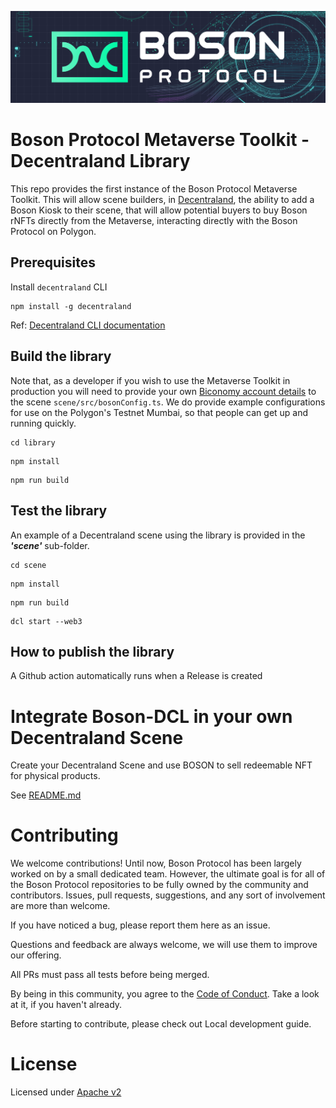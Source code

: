 [![banner](docs/assets/banner.png)](https://bosonprotocol.io)

# Boson Protocol Metaverse Toolkit - Decentraland Library

This repo provides the first instance of the Boson Protocol Metaverse Toolkit. This will allow scene builders, in [Decentraland](https://play.decentraland.org/?position=-86%2C108), the ability to add a Boson Kiosk to their scene, that will allow potential buyers to buy Boson rNFTs directly from the Metaverse, interacting directly with the Boson Protocol on Polygon.


## Prerequisites

Install `decentraland` CLI
```
npm install -g decentraland
```
Ref: [Decentraland CLI documentation](https://github.com/decentraland/cli)

## Build the library

Note that, as a developer if you wish to use the Metaverse Toolkit in production you will need to provide your own [Biconomy account details](https://biconomy.io/) to the scene `scene/src/bosonConfig.ts`. We do provide example configurations for use on the Polygon's Testnet Mumbai, so that people can get up and running quickly. 

```
cd library
```

```
npm install
```

```
npm run build
```

## Test the library

An example of a Decentraland scene using the library is provided in the **_'scene'_** sub-folder.

```
cd scene
```

```
npm install
```

```
npm run build
```

```
dcl start --web3
```

## How to publish the library

A Github action automatically runs when a Release is created

# Integrate Boson-DCL in your own Decentraland Scene

Create your Decentraland Scene and use BOSON to sell redeemable NFT for physical products.

See [README.md](./library/README.md)

# Contributing
We welcome contributions! Until now, Boson Protocol has been largely worked on by a small dedicated team. However, the ultimate goal is for all of the Boson Protocol repositories to be fully owned by the community and contributors. Issues, pull requests, suggestions, and any sort of involvement are more than welcome.

If you have noticed a bug, please report them here as an issue.

Questions and feedback are always welcome, we will use them to improve our offering.

All PRs must pass all tests before being merged.

By being in this community, you agree to the [Code of Conduct](./docs/code-of-conduct.md). Take a look at it, if you haven't already.

Before starting to contribute, please check out Local development guide.

# License

Licensed under [Apache v2](./LICENSE)
